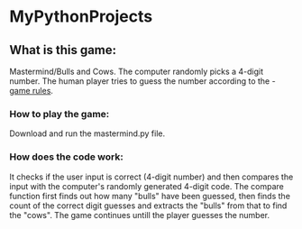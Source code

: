 # MyPythonProjects

## What is this game:

Mastermind/Bulls and Cows.
The computer randomly picks a 4-digit number. The human player tries to guess the number according to the - [game rules](https://en.wikipedia.org/wiki/Mastermind_(board_game)). 

### How to play the game:

Download and run the mastermind.py file.

### How does the code work:

It checks if the user input is correct (4-digit number) and then compares the input with the computer's randomly generated 4-digit code.
The compare function first finds out how many "bulls" have been guessed, then finds the count of the correct digit guesses and extracts the "bulls" from that to find the "cows".
The game continues untill the player guesses the number.
